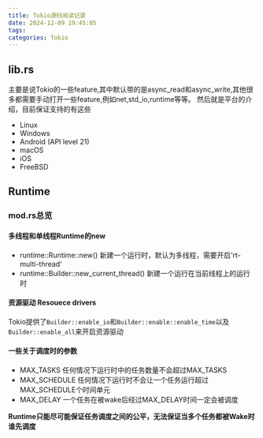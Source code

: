 ```yaml
---
title: Tokio源码阅读记录
date: 2024-12-09 19:45:05
tags: 
categories: Tokio
---
```



## lib.rs
主要是说Tokio的一些feature,其中默认带的是async_read和async_write,其他很多都需要手动打开一些feature,例如net,std_io,runtime等等。
然后就是平台的介绍，目前保证支持的有这些
- Linux
- Windows
- Android (API level 21)
- macOS
- iOS
- FreeBSD

## Runtime

### mod.rs总览
#### 多线程和单线程Runtime的new
- runtime::Runtime::new() 新建一个运行时，默认为多线程，需要开启'rt-multi-thread'
- runtime::Builder::new_current_thread() 新建一个运行在当前线程上的运行时
#### 资源驱动 Resouece drivers
Tokio提供了`Builder::enable_io`和`Builder::enable::enable_time`以及`Builder::enable_all`来开启资源驱动

#### 一些关于调度时的参数
- MAX_TASKS  任何情况下运行时中的任务数量不会超过MAX_TASKS
- MAX_SCHEDULE 任何情况下运行时不会让一个任务运行超过MAX_SCHEDULE个时间单元
- MAX_DELAY 一个任务在被wake后经过MAX_DELAY时间一定会被调度

**Runtime只能尽可能保证任务调度之间的公平，无法保证当多个任务都被Wake时谁先调度**

